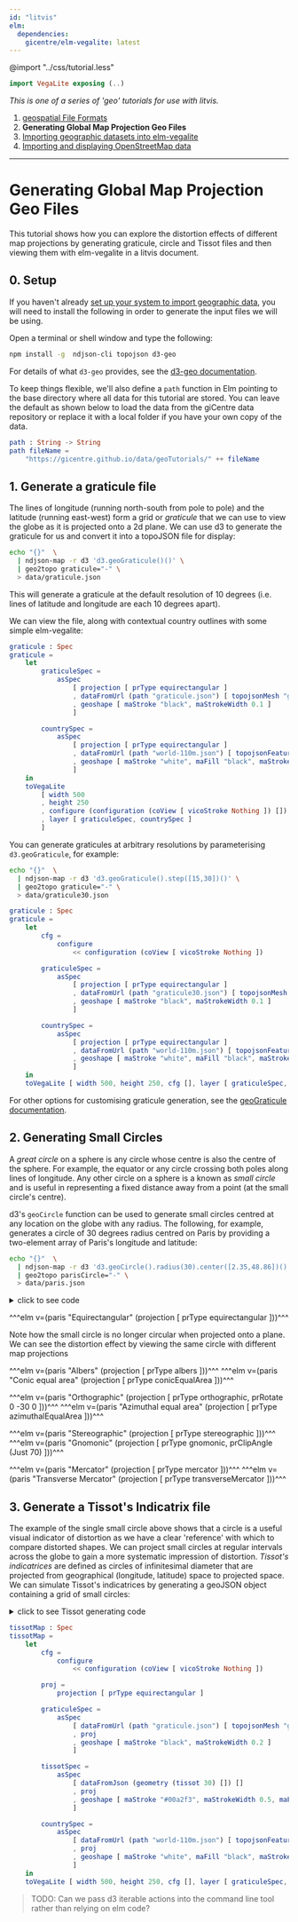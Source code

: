 ```yaml
---
id: "litvis"
elm:
  dependencies:
    gicentre/elm-vegalite: latest
---
```


@import "../css/tutorial.less"

```elm {l=hidden}
import VegaLite exposing (..)
```

_This is one of a series of 'geo' tutorials for use with litvis._

1.  [geospatial File Formats](geoFormats.md)
1.  **Generating Global Map Projection Geo Files**
1.  [Importing geographic datasets into elm-vegalite](geoImporting.md)
1.  [Importing and displaying OpenStreetMap data](openstreetmap.md)

---

# Generating Global Map Projection Geo Files

This tutorial shows how you can explore the distortion effects of different map projections by generating graticule, circle and Tissot files and then viewing them with elm-vegalite in a litvis document.

## 0. Setup

If you haven't already [set up your system to import geographic data](importingGeo.md), you will need to install the following in order to generate the input files we will be using.

Open a terminal or shell window and type the following:

```bash
npm install -g  ndjson-cli topojson d3-geo
```

For details of what `d3-geo` provides, see the [d3-geo documentation](https://github.com/d3/d3-geo).

To keep things flexible, we'll also define a `path` function in Elm pointing to the base directory where all data for this tutorial are stored. You can leave the default as shown below to load the data from the giCentre data repository or replace it with a local folder if you have your own copy of the data.

```elm {l}
path : String -> String
path fileName =
    "https://gicentre.github.io/data/geoTutorials/" ++ fileName
```

## 1. Generate a graticule file

The lines of longitude (running north-south from pole to pole) and the latitude (running east-west) form a grid or _graticule_ that we can use to view the globe as it is projected onto a 2d plane.
We can use d3 to generate the graticule for us and convert it into a topoJSON file for display:

```bash
echo "{}"  \
  | ndjson-map -r d3 'd3.geoGraticule()()' \
  | geo2topo graticule="-" \
  > data/graticule.json
```

This will generate a graticule at the default resolution of 10 degrees (i.e. lines of latitude and longitude are each 10 degrees apart).

We can view the file, along with contextual country outlines with some simple elm-vegalite:

```elm {l v s}
graticule : Spec
graticule =
    let
        graticuleSpec =
            asSpec
                [ projection [ prType equirectangular ]
                , dataFromUrl (path "graticule.json") [ topojsonMesh "graticule" ]
                , geoshape [ maStroke "black", maStrokeWidth 0.1 ]
                ]

        countrySpec =
            asSpec
                [ projection [ prType equirectangular ]
                , dataFromUrl (path "world-110m.json") [ topojsonFeature "countries1" ]
                , geoshape [ maStroke "white", maFill "black", maStrokeWidth 0.1, maFillOpacity 0.1 ]
                ]
    in
    toVegaLite
        [ width 500
        , height 250
        , configure (configuration (coView [ vicoStroke Nothing ]) [])
        , layer [ graticuleSpec, countrySpec ]
        ]
```

You can generate graticules at arbitrary resolutions by parameterising `d3.geoGraticule`, for example:

```bash
echo "{}"  \
  | ndjson-map -r d3 'd3.geoGraticule().step([15,30])()' \
  | geo2topo graticule="-" \
  > data/graticule30.json
```

```elm {v s}
graticule : Spec
graticule =
    let
        cfg =
            configure
                << configuration (coView [ vicoStroke Nothing ])

        graticuleSpec =
            asSpec
                [ projection [ prType equirectangular ]
                , dataFromUrl (path "graticule30.json") [ topojsonMesh "graticule" ]
                , geoshape [ maStroke "black", maStrokeWidth 0.1 ]
                ]

        countrySpec =
            asSpec
                [ projection [ prType equirectangular ]
                , dataFromUrl (path "world-110m.json") [ topojsonFeature "countries1" ]
                , geoshape [ maStroke "white", maFill "black", maStrokeWidth 0.1, maFillOpacity 0.1 ]
                ]
    in
    toVegaLite [ width 500, height 250, cfg [], layer [ graticuleSpec, countrySpec ] ]
```

For other options for customising graticule generation, see the [geoGraticule documentation](https://github.com/d3/d3-geo/blob/master/README.md#geoGraticule).

## 2. Generating Small Circles

A _great circle_ on a sphere is any circle whose centre is also the centre of the sphere. For example, the equator or any circle crossing both poles along lines of longitude. Any other circle on a sphere is a known as _small circle_ and is useful in representing a fixed distance away from a point (at the small circle's centre).

d3's `geoCircle` function can be used to generate small circles centred at any location on the globe with any radius. The following, for example, generates a circle of 30 degrees radius centred on Paris by providing a two-element array of Paris's longitude and latitude:

```bash
echo "{}"  \
  | ndjson-map -r d3 'd3.geoCircle().radius(30).center([2.35,48.86])()' \
  | geo2topo parisCircle="-" \
  > data/paris.json
```

<details><summary>click to see code</summary>

```elm {l}
type alias Proj =
    ( VLProperty, Spec )


paris : String -> Proj -> Spec
paris projName proj =
    let
        cfg =
            configure
                << configuration (coView [ vicoStroke Nothing ])

        pDetails =
            [ width 300, height 200, proj ]

        graticuleSpec =
            asSpec
                (pDetails
                    ++ [ dataFromUrl (path "graticule.json") [ topojsonMesh "graticule" ]
                       , geoshape [ maStroke "black", maFilled False, maStrokeWidth 0.1 ]
                       ]
                )

        countrySpec =
            asSpec
                (pDetails
                    ++ [ dataFromUrl (path "world-110m.json") [ topojsonFeature "countries1" ]
                       , geoshape [ maStroke "white", maFill "black", maStrokeWidth 0.1, maFillOpacity 0.1 ]
                       ]
                )

        circleSpec =
            asSpec
                (pDetails
                    ++ [ dataFromUrl (path "paris.json") [ topojsonFeature "parisCircle" ]
                       , geoshape [ maStroke "#00a2f3", maFill "#00a2f3", maFillOpacity 0.3 ]
                       ]
                )
    in
    toVegaLite
        [ title (projName ++ " projection") []
        , cfg []
        , layer [ graticuleSpec, countrySpec, circleSpec ]
        ]
```

</details>

^^^elm v=(paris "Equirectangular" (projection [ prType equirectangular ]))^^^

Note how the small circle is no longer circular when projected onto a plane. We can see the distortion effect by viewing the same circle with different map projections

^^^elm v=(paris "Albers" (projection [ prType albers ]))^^^
^^^elm v=(paris "Conic equal area" (projection [ prType conicEqualArea ]))^^^

^^^elm v=(paris "Orthographic" (projection [ prType orthographic, prRotate 0 -30 0 ]))^^^
^^^elm v=(paris "Azimuthal equal area" (projection [ prType azimuthalEqualArea ]))^^^

^^^elm v=(paris "Stereographic" (projection [ prType stereographic ]))^^^
^^^elm v=(paris "Gnomonic" (projection [ prType gnomonic, prClipAngle (Just 70) ]))^^^

^^^elm v=(paris "Mercator" (projection [ prType mercator ]))^^^
^^^elm v=(paris "Transverse Mercator" (projection [ prType transverseMercator ]))^^^

## 3. Generate a Tissot's Indicatrix file

The example of the single small circle above shows that a circle is a useful visual indicator of distortion as we have a clear 'reference' with which to compare distorted shapes. We can project small circles at regular intervals across the globe to gain a more systematic impression of distortion. _Tissot's indicatrices_ are defined as circles of infinitesimal diameter that are projected from geographical (longitude, latitude) space to projected space. We can simulate Tissot's indicatrices by generating a geoJSON object containing a grid of small circles:

<details><summary>click to see Tissot generating code</summary>

```elm {l}
range : Float -> Float -> Float -> List Float
range mn mx step =
    List.range 0 ((mx - mn) / step |> round) |> List.map (\x -> mn + (toFloat x * step))


tissot : Float -> Geometry
tissot gStep =
    let
        degToRad15 x =
            15 * degToRad (toFloat x)

        degToRad x =
            x * pi / 180

        radToDeg x =
            x * 180 / pi

        rnd x =
            (x * 10 |> round |> toFloat) / 10

        circle cLng cLat r =
            let
                circ i =
                    let
                        lat =
                            cLat + radToDeg (degToRad r * cos (degToRad15 i))
                    in
                    ( cLng + radToDeg (degToRad r / cos (degToRad lat) * sin (degToRad15 i)), rnd lat |> rnd )
            in
            List.map circ (List.range 0 24)

        circles lng =
            List.map (\i -> circle lng i 2.5) (range -80 80 20)
    in
    List.map (\lng -> circles lng) (range -180 160 30) |> geoPolygons
```

</details>

```elm {v l s}
tissotMap : Spec
tissotMap =
    let
        cfg =
            configure
                << configuration (coView [ vicoStroke Nothing ])

        proj =
            projection [ prType equirectangular ]

        graticuleSpec =
            asSpec
                [ dataFromUrl (path "graticule.json") [ topojsonMesh "graticule" ]
                , proj
                , geoshape [ maStroke "black", maStrokeWidth 0.2 ]
                ]

        tissotSpec =
            asSpec
                [ dataFromJson (geometry (tissot 30) []) []
                , proj
                , geoshape [ maStroke "#00a2f3", maStrokeWidth 0.5, maFill "#00a2f3", maFillOpacity 0.1 ]
                ]

        countrySpec =
            asSpec
                [ dataFromUrl (path "world-110m.json") [ topojsonFeature "countries1" ]
                , proj
                , geoshape [ maStroke "white", maFill "black", maStrokeWidth 0.1, maFillOpacity 0.1 ]
                ]
    in
    toVegaLite [ width 500, height 250, cfg [], layer [ graticuleSpec, tissotSpec, countrySpec ] ]
```

> TODO: Can we pass d3 iterable actions into the command line tool rather than relying on elm code?
